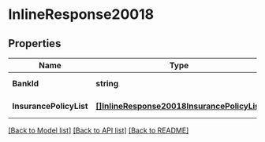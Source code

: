 # InlineResponse20018

## Properties
Name | Type | Description | Notes
------------ | ------------- | ------------- | -------------
**BankId** | **string** |  | [default to null]
**InsurancePolicyList** | [**[]InlineResponse20018InsurancePolicyList**](inline_response_200_18_insurance_policy_list.md) |  | [default to null]

[[Back to Model list]](../README.md#documentation-for-models) [[Back to API list]](../README.md#documentation-for-api-endpoints) [[Back to README]](../README.md)


